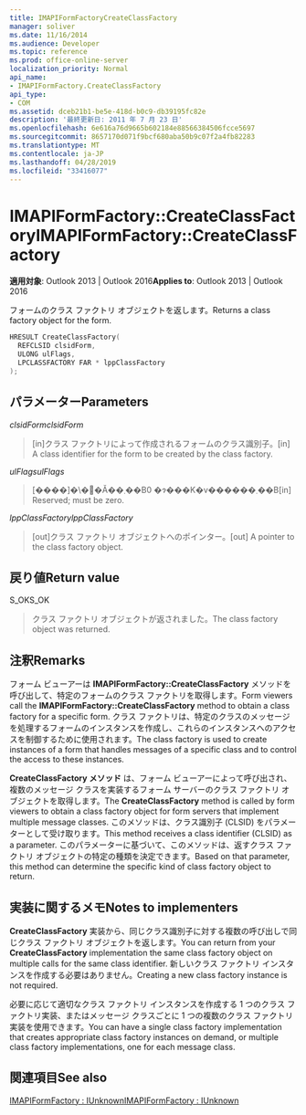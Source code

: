 ```yaml
---
title: IMAPIFormFactoryCreateClassFactory
manager: soliver
ms.date: 11/16/2014
ms.audience: Developer
ms.topic: reference
ms.prod: office-online-server
localization_priority: Normal
api_name:
- IMAPIFormFactory.CreateClassFactory
api_type:
- COM
ms.assetid: dceb21b1-be5e-418d-b0c9-db39195fc82e
description: '最終更新日: 2011 年 7 月 23 日'
ms.openlocfilehash: 6e616a76d9665b602184e88566384506fcce5697
ms.sourcegitcommit: 8657170d071f9bcf680aba50b9c07f2a4fb82283
ms.translationtype: MT
ms.contentlocale: ja-JP
ms.lasthandoff: 04/28/2019
ms.locfileid: "33416077"
---
```

# <a name="imapiformfactorycreateclassfactory"></a><span data-ttu-id="1a6d0-103">IMAPIFormFactory::CreateClassFactory</span><span class="sxs-lookup"><span data-stu-id="1a6d0-103">IMAPIFormFactory::CreateClassFactory</span></span>

  
  
<span data-ttu-id="1a6d0-104">**適用対象**: Outlook 2013 | Outlook 2016</span><span class="sxs-lookup"><span data-stu-id="1a6d0-104">**Applies to**: Outlook 2013 | Outlook 2016</span></span> 
  
<span data-ttu-id="1a6d0-105">フォームのクラス ファクトリ オブジェクトを返します。</span><span class="sxs-lookup"><span data-stu-id="1a6d0-105">Returns a class factory object for the form.</span></span>
  
```cpp
HRESULT CreateClassFactory(
  REFCLSID clsidForm,
  ULONG ulFlags,
  LPCLASSFACTORY FAR * lppClassFactory
);
```

## <a name="parameters"></a><span data-ttu-id="1a6d0-106">パラメーター</span><span class="sxs-lookup"><span data-stu-id="1a6d0-106">Parameters</span></span>

 <span data-ttu-id="1a6d0-107">_clsidForm_</span><span class="sxs-lookup"><span data-stu-id="1a6d0-107">_clsidForm_</span></span>
  
> <span data-ttu-id="1a6d0-108">[in]クラス ファクトリによって作成されるフォームのクラス識別子。</span><span class="sxs-lookup"><span data-stu-id="1a6d0-108">[in] A class identifier for the form to be created by the class factory.</span></span>
    
 <span data-ttu-id="1a6d0-109">_ulFlags_</span><span class="sxs-lookup"><span data-stu-id="1a6d0-109">_ulFlags_</span></span>
  
> <span data-ttu-id="1a6d0-110">[����]�\�񂳂�Ă��܂��B0 �ɂ���K�v������܂��B</span><span class="sxs-lookup"><span data-stu-id="1a6d0-110">[in] Reserved; must be zero.</span></span>
    
 <span data-ttu-id="1a6d0-111">_lppClassFactory_</span><span class="sxs-lookup"><span data-stu-id="1a6d0-111">_lppClassFactory_</span></span>
  
> <span data-ttu-id="1a6d0-112">[out]クラス ファクトリ オブジェクトへのポインター。</span><span class="sxs-lookup"><span data-stu-id="1a6d0-112">[out] A pointer to the class factory object.</span></span>
    
## <a name="return-value"></a><span data-ttu-id="1a6d0-113">戻り値</span><span class="sxs-lookup"><span data-stu-id="1a6d0-113">Return value</span></span>

<span data-ttu-id="1a6d0-114">S_OK</span><span class="sxs-lookup"><span data-stu-id="1a6d0-114">S_OK</span></span> 
  
> <span data-ttu-id="1a6d0-115">クラス ファクトリ オブジェクトが返されました。</span><span class="sxs-lookup"><span data-stu-id="1a6d0-115">The class factory object was returned.</span></span>
    
## <a name="remarks"></a><span data-ttu-id="1a6d0-116">注釈</span><span class="sxs-lookup"><span data-stu-id="1a6d0-116">Remarks</span></span>

<span data-ttu-id="1a6d0-117">フォーム ビューアーは **IMAPIFormFactory::CreateClassFactory** メソッドを呼び出して、特定のフォームのクラス ファクトリを取得します。</span><span class="sxs-lookup"><span data-stu-id="1a6d0-117">Form viewers call the **IMAPIFormFactory::CreateClassFactory** method to obtain a class factory for a specific form.</span></span> <span data-ttu-id="1a6d0-118">クラス ファクトリは、特定のクラスのメッセージを処理するフォームのインスタンスを作成し、これらのインスタンスへのアクセスを制御するために使用されます。</span><span class="sxs-lookup"><span data-stu-id="1a6d0-118">The class factory is used to create instances of a form that handles messages of a specific class and to control the access to these instances.</span></span> 
  
<span data-ttu-id="1a6d0-119">**CreateClassFactory メソッド** は、フォーム ビューアーによって呼び出され、複数のメッセージ クラスを実装するフォーム サーバーのクラス ファクトリ オブジェクトを取得します。</span><span class="sxs-lookup"><span data-stu-id="1a6d0-119">The **CreateClassFactory** method is called by form viewers to obtain a class factory object for form servers that implement multiple message classes.</span></span> <span data-ttu-id="1a6d0-120">このメソッドは、クラス識別子 (CLSID) をパラメーターとして受け取ります。</span><span class="sxs-lookup"><span data-stu-id="1a6d0-120">This method receives a class identifier (CLSID) as a parameter.</span></span> <span data-ttu-id="1a6d0-121">このパラメーターに基づいて、このメソッドは、返すクラス ファクトリ オブジェクトの特定の種類を決定できます。</span><span class="sxs-lookup"><span data-stu-id="1a6d0-121">Based on that parameter, this method can determine the specific kind of class factory object to return.</span></span> 
  
## <a name="notes-to-implementers"></a><span data-ttu-id="1a6d0-122">実装に関するメモ</span><span class="sxs-lookup"><span data-stu-id="1a6d0-122">Notes to implementers</span></span>

<span data-ttu-id="1a6d0-123">**CreateClassFactory** 実装から、同じクラス識別子に対する複数の呼び出しで同じクラス ファクトリ オブジェクトを返します。</span><span class="sxs-lookup"><span data-stu-id="1a6d0-123">You can return from your **CreateClassFactory** implementation the same class factory object on multiple calls for the same class identifier.</span></span> <span data-ttu-id="1a6d0-124">新しいクラス ファクトリ インスタンスを作成する必要はありません。</span><span class="sxs-lookup"><span data-stu-id="1a6d0-124">Creating a new class factory instance is not required.</span></span> 
  
<span data-ttu-id="1a6d0-125">必要に応じて適切なクラス ファクトリ インスタンスを作成する 1 つのクラス ファクトリ実装、またはメッセージ クラスごとに 1 つの複数のクラス ファクトリ実装を使用できます。</span><span class="sxs-lookup"><span data-stu-id="1a6d0-125">You can have a single class factory implementation that creates appropriate class factory instances on demand, or multiple class factory implementations, one for each message class.</span></span>
  
## <a name="see-also"></a><span data-ttu-id="1a6d0-126">関連項目</span><span class="sxs-lookup"><span data-stu-id="1a6d0-126">See also</span></span>



[<span data-ttu-id="1a6d0-127">IMAPIFormFactory : IUnknown</span><span class="sxs-lookup"><span data-stu-id="1a6d0-127">IMAPIFormFactory : IUnknown</span></span>](imapiformfactoryiunknown.md)


